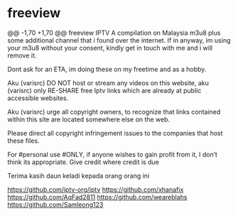 # freeview
@@ -1,70 +1,70 @@
freeview IPTV A compilation on Malaysia m3u8 plus some additional channel that i found over the internet. If in anyway, im using your m3u8 without your consent, kindly get in touch with me and i will remove it.

Dont ask for an ETA, im doing these on my freetime and as a hobby.

Aku (varisrc) DO NOT host or stream any videos on this website, aku (varisrc) only RE-SHARE free Iptv links which are already at public accessible websites.

Aku (varisrc) urge all copyright owners, to recognize that links contained within this site are located somewhere else on the web.

Please direct all copyright infringement issues to the companies that host these files.

For #personal use #ONLY, if anyone wishes to gain profit from it, I don’t think its appropriate. Give credit where credit is due

Terima kasih daun keladi kepada orang orang ini

https://github.com/iptv-org/iptv
https://github.com/xhanafix
https://github.com/AqFad2811
https://github.com/weareblahs
https://github.com/Samleong123
